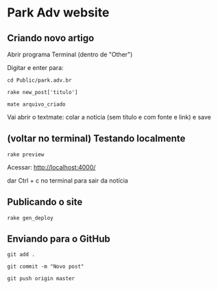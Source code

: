 # Park Adv website

## Criando novo artigo

Abrir programa Terminal (dentro de "Other")

Digitar e enter para:
```
cd Public/park.adv.br
```

```
rake new_post['titulo']
```

```
mate arquivo_criado
```
Vai abrir o textmate: colar a notícia (sem título e com fonte e link) e save

## (voltar no terminal) Testando localmente

```
rake preview
```
Acessar: [http://localhost:4000/](http://localhost:4000/)

dar Ctrl + c no terminal para sair da notícia

## Publicando o site

```
rake gen_deploy
```

## Enviando para o GitHub

```
git add .
```

```
git commit -m "Novo post"
```

```
git push origin master
```
